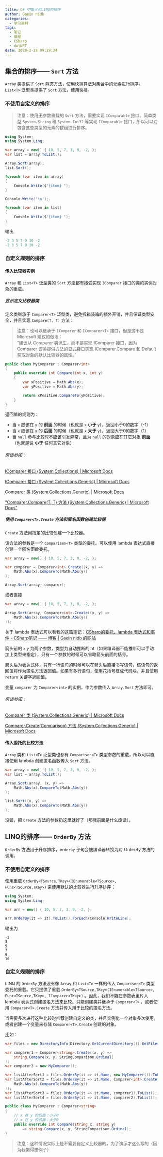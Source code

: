 ```yaml
---
title: C# 中集合和LINQ的排序
author: Gaein nidb
categories:
  - 学习资料
tags:
  - 笔记
  - 编程
  - CSharp
  - dotNET
date: 2020-2-28 09:29:34
---
```


## 集合的排序—— `Sort` 方法

`Array` 类提供了 `Sort` 静态方法，使用快排算法对集合中的元素进行排序。
`List<T>` 泛型类提供了 `Sort` 方法，使用快排。

### 不使用自定义的排序

> 注意：使用无参数重载的 `Sort` 方法，需要实现 `IComparable` 接口。简单类型 `System.String` 和 `System.Int32` 等实现 `IComparable` 接口，所以可以对包含这些类型的元素的数组进行排序。

```cs
using System;
using System.Linq;

var array = new[] { 10, 5, 7, 3, 9, -2, };
var list = array.ToList();

Array.Sort(array);
list.Sort();

foreach (var item in array)
{
    Console.Write($"{item} ");
}

Console.Write('\n');.

foreach (var item in list)
{
    Console.Write($"{item} ");
}

```
输出
```cs
-2 3 5 7 9 10 -2
-2 3 5 7 9 10 -2
```

### 自定义规则的排序

#### 传入比较器实例

`Array` 和 `List<T>` 泛型类的 `Sort` 方法都有接受实现 `IComparer` 接口的类的实例对象的重载。

##### 显示定义比较器类

定义类继承于 `Comparer<T>` 泛型类，避免拆箱装箱的额外开销，并且保证类型安全，并且实现 `Compare(T, T)` 方法：

> 注意：也可以继承于 `IComparer` 和 `IComparer<T>` 接口，但是这不是Microsoft 建议的做法：  
> “建议从 Comparer<T> 类派生，而不是实现 IComparer<T> 接口，因为 Comparer<T> 该类提供方法的显式接口实现 IComparer.Compare 和 Default 获取对象的默认比较器的属性。”

```cs
public class MyComparer : Comparer<int>
{
    public override int Compare(int x, int y)
    {
        var xPositive = Math.Abs(x);
        var yPositive = Math.Abs(y);

        return xPositive.CompareTo(yPositive);
    }
}
```

返回值的规则为：
* 当 `x` 应该在 `y` 的 **前面** 的时候（也就是 `x` **小于** `y`），返回小于0的数字（-1）
* 当 `x` 应该在 `y` 的 **后面** 的时候（也就是 `x` **大于** `y`），返回大于0的数字（1）
* 当 `null` 参与比较时不应该引发异常，且为 `null` 的对象应在其它对象 **前面**（也就是说 **小于** 任何其它对象）

###### 另请参阅：

[IComparer 接口 (System.Collections) | Microsoft Docs](https://docs.microsoft.com/zh-cn/dotnet/api/system.collections.icomparer?view=net-5.0)

[IComparer<T> 接口 (System.Collections.Generic) | Microsoft Docs](https://docs.microsoft.com/zh-cn/dotnet/api/system.collections.generic.icomparer-1?view=net-5.0)

[Comparer<T> 类 (System.Collections.Generic) | Microsoft Docs](https://docs.microsoft.com/zh-cn/dotnet/api/system.collections.generic.comparer-1?view=net-5.0)

["Comparer<T>.Compare(T, T) 方法 (System.Collections.Generic) | Microsoft Docs"](https://docs.microsoft.com/zh-cn/dotnet/api/system.collections.generic.comparer-1.compare?view=net-5.0)

##### 使用 `Comparer<T>.Create` 方法和匿名函数创建比较器

`Create` 方法用指定的比较创建一个比较器。

该方法的参数是一个 `Comparison<T>` 类型的委托。可以使用 lambda 表达式直接创建一个匿名函数委托。

```cs
var array = new[] { 10, 5, 7, 3, 9, -2, };

var comparer = Comparer<int>.Create((x, y) =>
    Math.Abs(x).CompareTo(Math.Abs(y))
);

Array.Sort(array, comparer);
```

或者直接

```cs
var array = new[] { 10, 5, 7, 3, 9, -2, };

Array.Sort(array, Comparer<int>.Create((x, y) =>
    Math.Abs(x).CompareTo(Math.Abs(y))
));
```

关于 lambda 表达式可以看我的这篇笔记：[CSharp的委托、lambda 表达式和事件 - CSharp笔记 —— 博客 | Gaein nidb 的网站](https://blog.gaein.cn/passages/CSharp-Note6-Delegates-lambda-Expressions-and-Events/)

箭头前的 `x` `y` 为两个参数，类型为自动推断的int（如果编译器不能推断可以手动加上类型来指定），只有一个参数的时候可以省略箭头前面的括号。

箭头后为表达式体，只有一行语句的时候可以在箭头后直接书写语句，该语句的返回值将作为匿名方法返回值。如果有多行语句，使用花括号框成代码块，并且使用 `return` 关键字返回值。

变量 `comparer` 为 `Comparer<int>` 的实例，作为参数传入 `Array.Sort` 方法即可。

###### 另请参阅：

[Comparer<T> 类 (System.Collections.Generic) | Microsoft Docs](https://docs.microsoft.com/zh-cn/dotnet/api/system.collections.generic.comparer-1?view=net-5.0)

[Comparer<T>.Create(Comparison<T>) 方法 (System.Collections.Generic) | Microsoft Docs](https://docs.microsoft.com/zh-cn/dotnet/api/system.collections.generic.comparer-1.create?view=net-5.0)

#### 传入委托的比较方法

`Array` 类和 `List<T>` 泛型类也都有 `Comparison<T>` 类型参数的重载，所以可以直接使用 lambda 创建匿名函数传入 `Sort` 方法。

```cs
var array = new[] { 10, 5, 7, 3, 9, -2, };
var list = array.ToList();

Array.Sort(array, (x, y) =>
    Math.Abs(x).CompareTo(Math.Abs(y))
);

list.Sort((x, y) =>
    Math.Abs(x).CompareTo(Math.Abs(y))
);
```

没错，把 `Create` 方法的参数扔这里就好了（那我前面是什么废话）。

## LINQ的排序—— `OrderBy` 方法

`OrderBy` 方法用于升序排序，`orderby` 子句会被编译器转换为对 OrderBy 方法的调用。

### 不使用自定义的排序

使用重载 `OrderBy<TSource,TKey>(IEnumerable<TSource>, Func<TSource,TKey>)` 来使用默认的比较器进行升序排序：

```cs
using System;
using System.Linq;

var arr = new[] { 10, 5, 7, 3, 9, -2, };

arr.OrderBy(it => it).ToList().ForEach(Console.WriteLine);
```

输出为
```
-2
3
5
7
9
10
```
### 自定义规则的排序

LINQ 的 `OrderBy` 方法没有像 `Array` 和 `List<T>` 一样的传入 `Comparison<T>` 类型委托的重载。它只提供了重载 `OrderBy<TSource,TKey>(IEnumerable<TSource>, Func<TSource,TKey>, IComparer<TKey>)` 。因此，我们不能在参数表里传入 lambda 表达式创建匿名方法来比较。只能创建类并继承于 `Comparer<T>` ，或者使用 `Comparer<T>.Create` 方法并传入用于比较的匿名方法。

当需要多次进行这种比较时推荐创建自定义的类，并且实例化一个对象多次使用。或者创建一个变量来存储 `Comparer<T>.Create` 创建的对象。

比如：

```cs
var files = new DirectoryInfo(Directory.GetCurrentDirectory()).GetFiles().ToList();

var comparer1 = Comparer<string>.Create((x, y) =>
    string.Compare(x, y, StringComparison.Ordinal)
);
var comparer2 = new MyComparer();

var listAfterSort1 = files.OrderBy(it => it.Name, new MyComparer()).ToList();
var listAfterSort2 = files.OrderBy(it => it.Name, Comparer<int>.Create((x, y) =>
    Math.Abs(x).CompareTo(Math.Abs(y))
));
var listAfterSort3 = files.OrderBy(it => it.Name, comparer1).ToList();
var listAfterSort4 = files.OrderBy(it => it.Name, comparer2).ToList();

public class MyComparer : Comparer<string>
{
    // x 在 y 的后面：小于0
    // x 在 y 的前面：大于0
    public override int Compare(string x, string y)
        => string.Compare(x, y, StringComparison.Ordinal);
}
```
> 注意：这种情况实际上是不需要自定义比较器的，为了演示才这么写的（因为我懒得想例子）

